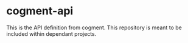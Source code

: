 # cogment-api

This is the API definition from cogment. This repository is meant to be included
within dependant projects.

